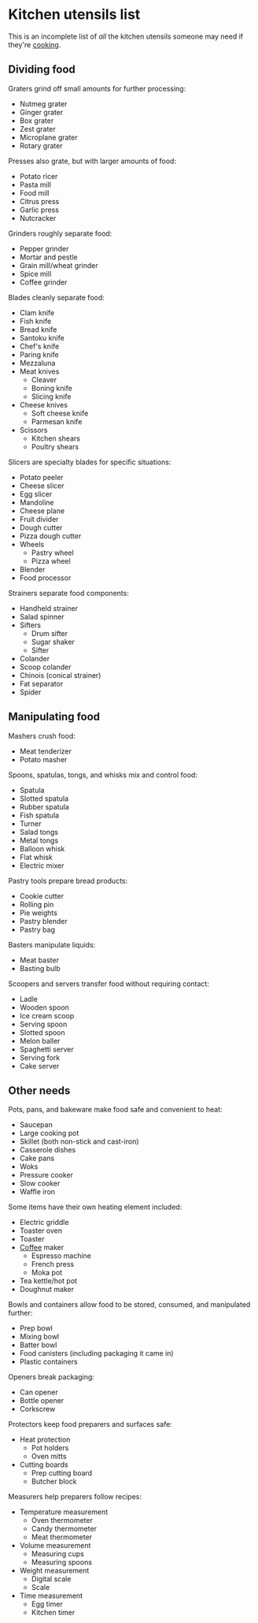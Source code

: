 
# Kitchen utensils list

This is an incomplete list of *all* the kitchen utensils someone may need if they're [cooking](cooking.md).

## Dividing food

Graters grind off small amounts for further processing:

- Nutmeg grater
- Ginger grater
- Box grater
- Zest grater
- Microplane grater
- Rotary grater

Presses also grate, but with larger amounts of food:

- Potato ricer
- Pasta mill
- Food mill
- Citrus press
- Garlic press
- Nutcracker

Grinders roughly separate food:

- Pepper grinder
- Mortar and pestle
- Grain mill/wheat grinder
- Spice mill
- Coffee grinder

Blades cleanly separate food:

- Clam knife
- Fish knife
- Bread knife
- Santoku knife
- Chef's knife
- Paring knife
- Mezzaluna
- Meat knives
  - Cleaver
  - Boning knife
  - Slicing knife
- Cheese knives
  - Soft cheese knife
  - Parmesan knife
- Scissors
  - Kitchen shears
  - Poultry shears

Slicers are specialty blades for specific situations:

- Potato peeler
- Cheese slicer
- Egg slicer
- Mandoline
- Cheese plane
- Fruit divider
- Dough cutter
- Pizza dough cutter
- Wheels
  - Pastry wheel
  - Pizza wheel
- Blender
- Food processor

Strainers separate food components:

- Handheld strainer
- Salad spinner
- Sifters
  - Drum sifter
  - Sugar shaker
  - Sifter
- Colander
- Scoop colander
- Chinois (conical strainer)
- Fat separator
- Spider

## Manipulating food

Mashers crush food:

- Meat tenderizer
- Potato masher

Spoons, spatulas, tongs, and whisks mix and control food:

- Spatula
- Slotted spatula
- Rubber spatula
- Fish spatula
- Turner
- Salad tongs
- Metal tongs
- Balloon whisk
- Flat whisk
- Electric mixer

Pastry tools prepare bread products:

- Cookie cutter
- Rolling pin
- Pie weights
- Pastry blender
- Pastry bag

Basters manipulate liquids:

- Meat baster
- Basting bulb

Scoopers and servers transfer food without requiring contact:

- Ladle
- Wooden spoon
- Ice cream scoop
- Serving spoon
- Slotted spoon
- Melon baller
- Spaghetti server
- Serving fork
- Cake server

## Other needs

Pots, pans, and bakeware make food safe and convenient to heat:

- Saucepan
- Large cooking pot
- Skillet (both non-stick and cast-iron)
- Casserole dishes
- Cake pans
- Woks
- Pressure cooker
- Slow cooker
- Waffle iron

Some items have their own heating element included:

- Electric griddle
- Toaster oven
- Toaster
- [Coffee](fun-coffee.md) maker
  - Espresso machine
  - French press
  - Moka pot
- Tea kettle/hot pot
- Doughnut maker

Bowls and containers allow food to be stored, consumed, and manipulated further:

- Prep bowl
- Mixing bowl
- Batter bowl
- Food canisters (including packaging it came in)
- Plastic containers

Openers break packaging:

- Can opener
- Bottle opener
- Corkscrew

Protectors keep food preparers and surfaces safe:

- Heat protection
  - Pot holders
  - Oven mitts
- Cutting boards
  - Prep cutting board
  - Butcher block

Measurers help preparers follow recipes:

- Temperature measurement
  - Oven thermometer
  - Candy thermometer
  - Meat thermometer
- Volume measurement
  - Measuring cups
  - Measuring spoons
- Weight measurement
  - Digital scale
  - Scale
- Time measurement
  - Egg timer
  - Kitchen timer
  